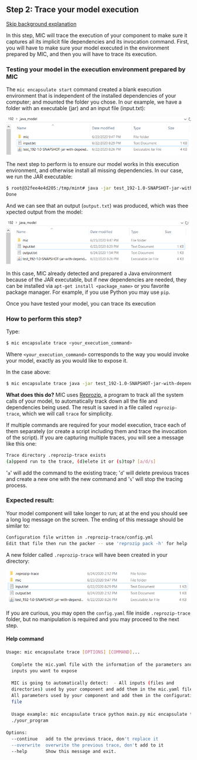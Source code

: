 ## Step 2:  Trace your model execution

[Skip background explanation](#how-to-perform-this-step)

In this step, MIC will trace the execution of your component to make sure it captures all its implicit file dependencies and its invocation command. First, you will have to make sure your model executed in the environment prepared by MIC, and then you will have to trace its execution.

### Testing your model in the execution environment prepared by MIC

The `mic encapsulate start` command created a blank execution environment that is independent of the installed dependencies of your computer; and mounted the folder you chose. In our example, we have a folder with an executable (jar) and an input file (input.txt): 

![Diagram](figures/folder.png)

The next step to perform is to ensure our model works in this execution environment, and otherwise install all missing dependencies. In our case, we run the JAR executable:

```bash
$ root@32fee4e4d205:/tmp/mint# java -jar test_192-1.0-SNAPSHOT-jar-with-dependencies.jar -i input.txt -p 1500 -o output.txt
Done
```
And we can see that an output (`output.txt`) was produced, which was thee xpected output from the model:

![Diagram](figures/folder_out.png)

In this case, MIC already detected and prepared a Java environment because of the JAR executable, but if new dependencies are needed, they can be installed via `apt-get install <package_name>` or you favorite package manager. For example, if you use Python you may use `pip`.

Once you have tested your model, you can trace its execution

### How to perform this step?

Type: 

```bash
$ mic encapsulate trace <your_execution_command>
```

Where `<your_execution_command>` corresponds to the way you would invoke your model, exactly as you would like to expose it.

In the case above:

```bash
$ mic encapsulate trace java -jar test_192-1.0-SNAPSHOT-jar-with-dependencies.jar -i input.txt -p 1500 -o output.txt
```

**What does this do?** MIC uses [Reprozip](https://www.reprozip.org/), a program to track all the system calls of your model, to automatically track down all the file and dependencies being used. The result is saved in a file called `reprozip-trace`, which we will call `trace` for simplicity.

If multiple commands are required for your model execution, trace each of them separately (or create a script including them and trace the invocation of the script). If you are capturing multiple traces, you will see a message like this one:

```bash
Trace directory .reprozip-trace exists
(a)ppend run to the trace, (d)elete it or (s)top? [a/d/s]
```
'`a`' will add the command to the existing trace; '`d`' will delete previous traces and create a new one with the new command and '`s`' will stop the tracing process.

### Expected result:

Your model component will take longer to run; at at the end you should see a long log message on the screen. The ending of this message should be similar to:

```bash
Configuration file written in .reprozip-trace/config.yml
Edit that file then run the packer -- use 'reprozip pack -h' for help
```
A new folder called `.reprozip-trace` will have been created in your directory:

![Diagram](figures/trace.png)

If you are curious, you may open the `config.yaml` file inside `.reprozip-trace` folder, but no manipulation is required and you may proceed to the next step.



#### Help command

```bash
Usage: mic encapsulate trace [OPTIONS] [COMMAND]...

  Complete the mic.yaml file with the information of the parameters and
  inputs you want to expose

  MIC is going to automatically detect:  - All inputs (files and
  directories) used by your component and add them in the mic.yaml file.  -
  All parameters used by your component and add them in the configuration
  file

  Usage example: mic encapsulate trace python main.py mic encapsulate trace
  ./your_program

Options:
  --continue   add to the previous trace, don't replace it
  --overwrite  overwrite the previous trace, don't add to it
  --help       Show this message and exit.

```


